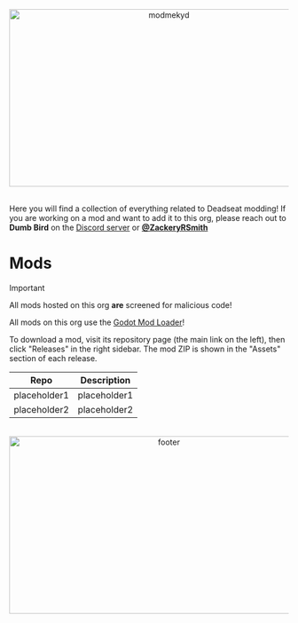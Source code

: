 <!-- HEAD -->
<div align=center>
  <img width="560" height="320" alt="modmekyd" src="https://github.com/user-attachments/assets/7a831ae5-77df-43af-adf5-4f105015f595" />
</div>
<br />

Here you will find a collection of everything related to Deadseat modding! If you are working on a mod and want to add it to this org, please reach out to **Dumb Bird** on the [Discord server](https://discord.com/invite/hnAY7DGPcS) or [**@ZackeryRSmith**](https://github.com/ZackeryRSmith)

# Mods
> [!IMPORTANT] 
> All mods hosted on this org **are** screened for malicious code!

All mods on this org use the [Godot Mod Loader](https://github.com/GodotModding/godot-mod-loader)!

To download a mod, visit its repository page (the main link on the left), then click "Releases" in the right sidebar. The mod ZIP is shown in the "Assets" section of each release.

| Repo | Description |
| --- | --- |
| placeholder1 | placeholder1 |
| placeholder2 | placeholder2 |

<br />
<div align=center>
  <img width="560" height="320" alt="footer" src="https://github.com/user-attachments/assets/ef34736c-b6c0-426b-8a18-23d8c6d427e3" />
</div>
<!-- FOOTER -->
